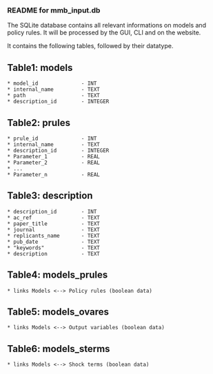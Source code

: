 
### README for mmb_input.db

The SQLite database contains all relevant informations on models and policy rules. It will be processed by the GUI, CLI and on the website.

It contains the following tables, followed by their datatype.

## Table1: models
	* model_id 				- INT
	* internal_name 		- TEXT
	* path 					- TEXT
	* description_id 		- INTEGER


## Table2: prules

	* prule_id 				- INT
	* internal_name 		- TEXT
	* description_id 		- INTEGER
	* Parameter_1 			- REAL
	* Parameter_2 			- REAL
	* ...
	* Parameter_n 			- REAL


## Table3: description

	* description_id 		- INT
	* ac_ref 				- TEXT
	* paper_title 			- TEXT
	* journal 				- TEXT
	* replicants_name		- TEXT
	* pub_date 			 	- TEXT
	* "keywords" 			- TEXT
	* description 			- TEXT

## Table4: models_prules

	* links Models <--> Policy rules (boolean data)


## Table5: models_ovares

	* links Models <--> Output variables (boolean data)


## Table6: models_sterms

	* links Models <--> Shock terms (boolean data)
	

